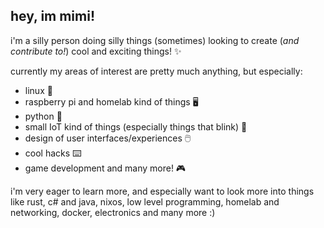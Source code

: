 ## hey, im mimi!

i'm a silly person doing silly things (sometimes) looking to create (*and contribute to!*) cool and exciting things! ✨

currently my areas of interest are pretty much anything, but especially:
- linux 🐧
- raspberry pi and homelab kind of things 🖥️
- python 🐍
- small IoT kind of things (especially things that blink) 🌈
- design of user interfaces/experiences 🖱️
- cool hacks ⌨️
- game development and many more! 🎮

i'm very eager to learn more, and especially want to look more into things like rust, c# and java, nixos, low level programming, homelab and networking, docker, electronics and many more :)
